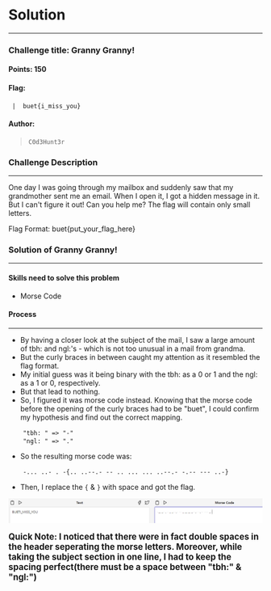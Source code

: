 # Solution

---

### Challenge title: Granny Granny!

#### Points: 150

#### Flag:

```
 |  buet{i_miss_you}
```

#### Author:

> ```
> C0d3Hunt3r
> ```

### Challenge Description

---

One day I was going through my mailbox and suddenly saw that my grandmother sent me an email. When I open it, I got a hidden message in it. But I can't figure it out! Can you help me? The flag will contain only small letters.

Flag Format: buet{put_your_flag_here}

### Solution of Granny Granny!

---

#### Skills need to solve this problem

+ Morse Code

#### Process

---

+ By having a closer look at the subject of the mail, I saw a large amount of tbh: and ngl:'s - which is not too unusual in a mail from grandma.
+ But the curly braces in between caught my attention as it resembled the flag format.
+ My initial guess was it being binary with the tbh: as a 0 or 1 and the ngl: as a 1 or 0, respectively.
+ But that lead to nothing.
+ So, I figured it was morse code instead. Knowing that the morse code before the opening of the curly braces had to be "buet", I could confirm my hypothesis and find out the correct mapping.
```
    "tbh: " => "-"
    "ngl: " => "."
```
+ So the resulting morse code was: 
```
    -... ..- . -{.. ..--.- -- .. ... ... ..--.- -.-- --- ..-}
```
+ Then, I replace the `{` & `}` with space and got the flag.

![solve](./Photos/solve.PNG)

<big>**Quick Note: I noticed that there were in fact double spaces in the header seperating the morse letters. Moreover, while taking the subject section in one line, I had to keep the spacing perfect(there must be a space between "tbh:" & "ngl:")**</big>